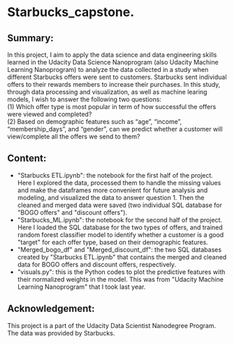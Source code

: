 # Starbucks_capstone. 
## Summary:  
In this project, I aim to apply the data science and data engineering skills learned in the Udacity Data Science Nanoprogram (also Udacity Machine Learning Nanoprogram) to analyze the data collected in a study when different Starbucks offers were sent to customers. Starbucks sent individual offers to their rewards members to increase their purchases. In this study, through data processing and visualization, as well as machine learing models, I wish to answer the following two questions:  
(1) Which offer type is most popular in term of how successful the offers were viewed and completed?  
(2) Based on demographic features such as “age”, “income”, “membership_days”, and “gender”, can we predict whether a customer will view/complete all the offers we send to them?  

## Content:
- "Starbucks ETL.ipynb": the notebook for the first half of the project. Here I explored the data, processed them to handle the missing values and make the dataframes more convenient for future analysis and modeling, and visualized the data to answer question 1. Then the cleaned and merged data were saved (two individual SQL database for "BOGO offers" and "discount offers").
- "Starbucks_ML.ipynb": the notebook for the second half of the project. Here I loaded the SQL database for the two types of offers, and trained random forest classifier model to identify whether a customer is a good "target" for each offer type, based on their demographic features. 
- "Merged_bogo_df" and "Merged_discount_df": the two SQL databases created by "Starbucks ETL.ipynb" that contains the merged and cleaned data for BOGO offers and discount offers, respectively. 
- "visuals.py": this is the Python codes to plot the predictive features with their normalized weights in the model. This was from "Udacity Machine Learning Nanoprogram" that I took last year.

## Acknowledgement:
This project is a part of the Udacity Data Scientist Nanodegree Program. The data was provided by Starbucks.
